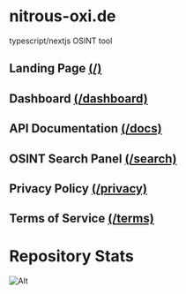 # nitrous-oxi.de
typescript/nextjs OSINT tool

## Landing Page [(/)](https://nitrous-oxi.de)

## Dashboard [(/dashboard)](https://nitrous-oxi.de/dashboard)

## API Documentation [(/docs)](https://nitrous-oxi.de/docs)

## OSINT Search Panel [(/search)](https://nitrous-oxi.de/search)

## Privacy Policy [(/privacy)](https://nitrous-oxi.de/privacy)

## Terms of Service [(/terms)](https://nitrous-oxi.de/terms)

# Repository Stats
![Alt](https://repobeats.axiom.co/api/embed/f5b49ee9e812a7c39fa23b511f2eb92bc0908467.svg "Repobeats analytics image")
